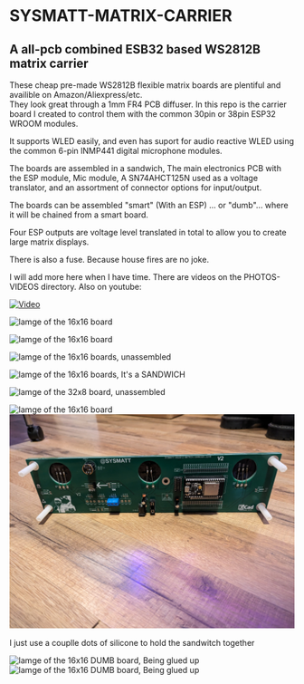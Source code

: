 # SYSMATT-MATRIX-CARRIER
## A all-pcb combined ESB32 based WS2812B matrix carrier 

These cheap pre-made WS2812B flexible matrix boards are plentiful and availible on Amazon/Aliexpress/etc.  
They look great through a 1mm FR4 PCB diffuser. 
In this repo is the carrier board I created to control them with the common 30pin or 38pin ESP32 WROOM modules.  

It supports WLED easily, and even has suport for audio reactive WLED using the common 6-pin INMP441 digital microphone modules.

The boards are assembled in a sandwich,  The main electronics PCB with the ESP module, Mic module, A SN74AHCT125N used as a voltage translator, and an assortment of connector options for input/output.

The boards can be assembled "smart" (With an ESP) ... or "dumb"... where it will be chained from a smart board. 

Four ESP outputs are voltage level translated in total to allow you to create large matrix displays. 

There is also a fuse.  Because house fires are no joke. 

I will add more here when I have time.  There are videos on the PHOTOS-VIDEOS directory.  Also on youtube:

[![Video](https://img.youtube.com/vi/TLycWf7s_p8/0.jpg)](https://www.youtube.com/watch?v=TLycWf7s_p8)

![Iamge of the 16x16 board](PHOTOS-VIDEOS/PXL_20240217_221227138.jpg)

![Iamge of the 16x16 board](PHOTOS-VIDEOS/PXL_20240217_221219593.jpg)

![Iamge of the 16x16 boards, unassembled](PHOTOS-VIDEOS/PXL_20240217_221121255.MP.jpg)

![Iamge of the 16x16 boards, It's a SANDWICH](PHOTOS-VIDEOS/PXL_20240217_221234068.MP.jpg)

![Iamge of the 32x8 board, unassembled](PHOTOS-VIDEOS/PXL_20240217_221006217.MP.jpg)

![Iamge of the 16x16 board](PHOTOS-VIDEOS/PXL_20240217_220327427.jpg)
![Iamge of the 16x16 board](PHOTOS-VIDEOS/PXL_20240217_220323878.jpg)

I just use a couplle dots of silicone to hold the sandwitch together 

![Iamge of the 16x16 DUMB board, Being glued up](PHOTOS-VIDEOS/PXL_20240217_220257627.jpg)
![Iamge of the 16x16 DUMB board, Being glued up](PHOTOS-VIDEOS/PXL_20240217_220244552.jpg)

